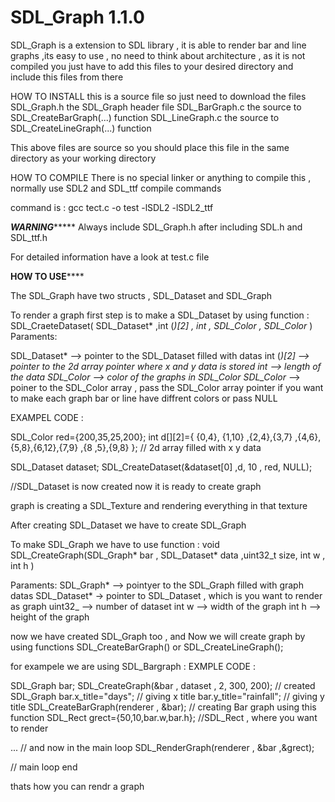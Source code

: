 # SDL_Graph 1.1.0
SDL_Graph is a extension to SDL library , it is able to render bar and line graphs ,its easy to use , no need to think about architecture , as it is not compiled you just have to  add this files to your desired directory and include this files from there 

HOW TO INSTALL
this is a source file so just need to download the files
SDL_Graph.h the SDL_Graph header file
SDL_BarGraph.c the source to SDL_CreateBarGraph(...) function
SDL_LineGraph.c the source to SDL_CreateLineGraph(...) function

This above files are source so you should place this file in the same directory as your working directory

HOW TO COMPILE 
There is no special linker or anything to compile this , normally use SDL2 and SDL_ttf compile commands 

command is : gcc tect.c -o test -lSDL2 -lSDL2_ttf

*********WARNING**************
 Always include SDL_Graph.h after including SDL.h and SDL_ttf.h
 
For detailed information have a look at test.c file 

**********HOW TO USE**************

The SDL_Graph have two structs ,
SDL_Dataset and SDL_Graph

To render a graph first step is to make a SDL_Dataset by using function :
          SDL_CraeteDataset( SDL_Dataset*  ,int (*)[2] , int  , SDL_Color , SDL_Color* )
 Paraments:
 
 SDL_Dataset* --> pointer to the SDL_Dataset filled with datas
 int (*)[2]   --> pointer to the 2d array pointer where x and y data is stored 
 int          --> length of the data 
 SDL_Color    --> color of the graphs in SDL_Color 
 SDL_Color*   --> poiner to the SDL_Color array , pass the SDL_Color array pointer if you want to make each graph bar or line have diffrent colors or pass NULL

 EXAMPEL CODE :
 
 SDL_Color red={200,35,25,200};
 int d[][2]={ {0,4}, {1,10} ,{2,4},{3,7} ,{4,6},{5,8},{6,12},{7,9} ,{8 ,5},{9,8} }; // 2d array filled with x y data
 
  SDL_Dataset dataset;
  SDL_CreateDataset(&dataset[0] ,d, 10 , red, NULL);


 //SDL_Dataset is now created now it is ready to create graph

 graph is creating a SDL_Texture and rendering everything in that texture 

 After creating SDL_Dataset we have to create SDL_Graph

 To make SDL_Graph we have to use function :
        void SDL_CreateGraph(SDL_Graph* bar , SDL_Dataset* data ,uint32_t size, int w , int h )

 Paraments:
 SDL_Graph* --> pointyer to the SDL_Graph filled with graph datas
 SDL_Dataset* -> pointer to SDL_Dataset , which is you want to render as graph
 uint32_     --> number of dataset 
 int w      -->  width of the graph
 int h      --> height of the graph

 now we have created SDL_Graph too , and Now we will create graph by using functions  SDL_CreateBarGraph() or  SDL_CreateLineGraph();

for exampele we are using SDL_Bargraph  :
EXMPLE CODE :

SDL_Graph bar;
   SDL_CreateGraph(&bar , dataset , 2, 300, 200); // created   SDL_Graph
   bar.x_title="days";   // giving  x title
   bar.y_title="rainfall";    // giving  y title
   SDL_CreateBarGraph(renderer , &bar);   // creating Bar graph using this function
   SDL_Rect grect={50,10,bar.w,bar.h};    //SDL_Rect , where you want to render

 ...
 // and now in the main loop 
      SDL_RenderGraph(renderer , &bar ,&grect);

 // main loop end


 thats how you can rendr a graph
